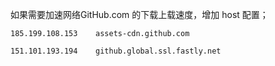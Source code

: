 
如果需要加速网络GitHub.com 的下载上载速度，增加 host 配置；
```
185.199.108.153    assets-cdn.github.com 

151.101.193.194    github.global.ssl.fastly.net 
```